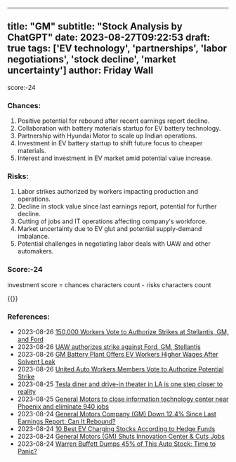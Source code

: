
---
title: "GM"
subtitle: "Stock Analysis by ChatGPT"
date: 2023-08-27T09:22:53
draft: true
tags: ['EV technology', 'partnerships', 'labor negotiations', 'stock decline', 'market uncertainty']
author: Friday Wall
---

score:-24
### Chances:
1. Positive potential for rebound after recent earnings report decline.
2. Collaboration with battery materials startup for EV battery technology.
3. Partnership with Hyundai Motor to scale up Indian operations.
4. Investment in EV battery startup to shift future focus to cheaper materials.
5. Interest and investment in EV market amid potential value increase.
### Risks:
1. Labor strikes authorized by workers impacting production and operations.
2. Decline in stock value since last earnings report, potential for further decline.
3. Cutting of jobs and IT operations affecting company's workforce.
4. Market uncertainty due to EV glut and potential supply-demand imbalance.
5. Potential challenges in negotiating labor deals with UAW and other automakers.
### Score:-24
investment score = chances characters count - risks characters count

{{<tradingview symbol="NYSE:GM">}}
### References:
- 2023-08-26 [150,000 Workers Vote to Authorize Strikes at Stellantis, GM, and Ford](https://finance.yahoo.com/m/d4365a39-ddb0-3fd0-ab5e-8b88912804b7/150%2C000-workers-vote-to.html?.tsrc=rss)
- 2023-08-26 [UAW authorizes strike against Ford, GM, Stellantis](https://finance.yahoo.com/video/uaw-authorizes-strike-against-ford-164719007.html?.tsrc=rss)
- 2023-08-26 [GM Battery Plant Offers EV Workers Higher Wages After Solvent Leak](https://finance.yahoo.com/m/c6bf5614-3689-3fbb-9141-e54bea05b6d3/gm-battery-plant-offers-ev.html?.tsrc=rss)
- 2023-08-26 [United Auto Workers Members Vote to Authorize Potential Strike](https://finance.yahoo.com/m/06c7ca02-945f-35ef-a4af-c7ebaa509da1/united-auto-workers-members.html?.tsrc=rss)
- 2023-08-25 [Tesla diner and drive-in theater in LA is one step closer to reality](https://finance.yahoo.com/news/tesla-diner-and-drive-in-theater-in-la-is-one-step-closer-to-reality-142514662.html?.tsrc=rss)
- 2023-08-25 [General Motors to close information technology center near Phoenix and eliminate 940 jobs](https://finance.yahoo.com/news/general-motors-close-information-technology-184056593.html?.tsrc=rss)
- 2023-08-24 [General Motors Company (GM) Down 12.4% Since Last Earnings Report: Can It Rebound?](https://finance.yahoo.com/news/general-motors-company-gm-down-153049777.html?.tsrc=rss)
- 2023-08-24 [10 Best EV Charging Stocks According to Hedge Funds](https://finance.yahoo.com/news/10-best-ev-charging-stocks-140857103.html?.tsrc=rss)
- 2023-08-24 [General Motors (GM) Shuts Innovation Center & Cuts Jobs](https://finance.yahoo.com/news/general-motors-gm-shuts-innovation-135000469.html?.tsrc=rss)
- 2023-08-24 [Warren Buffett Dumps 45% of This Auto Stock: Time to Panic?](https://finance.yahoo.com/m/dafba16e-8ef0-3dba-a497-cd5f1d6d7caa/warren-buffett-dumps-45%25-of.html?.tsrc=rss)


                